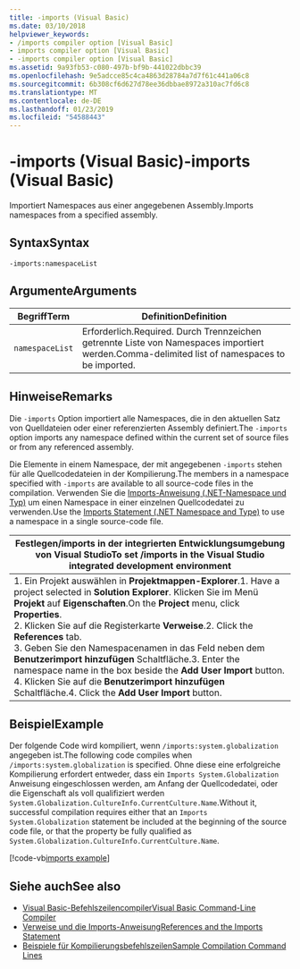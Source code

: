 ```yaml
---
title: -imports (Visual Basic)
ms.date: 03/10/2018
helpviewer_keywords:
- /imports compiler option [Visual Basic]
- imports compiler option [Visual Basic]
- -imports compiler option [Visual Basic]
ms.assetid: 9a93fb53-c080-497b-bf9b-441022dbbc39
ms.openlocfilehash: 9e5adcce85c4ca4863d28784a7d7f61c441a06c8
ms.sourcegitcommit: 6b308cf6d627d78ee36dbbae8972a310ac7fd6c8
ms.translationtype: MT
ms.contentlocale: de-DE
ms.lasthandoff: 01/23/2019
ms.locfileid: "54588443"
---
```

# <a name="-imports-visual-basic"></a><span data-ttu-id="f378c-102">-imports (Visual Basic)</span><span class="sxs-lookup"><span data-stu-id="f378c-102">-imports (Visual Basic)</span></span>
<span data-ttu-id="f378c-103">Importiert Namespaces aus einer angegebenen Assembly.</span><span class="sxs-lookup"><span data-stu-id="f378c-103">Imports namespaces from a specified assembly.</span></span>  
  
## <a name="syntax"></a><span data-ttu-id="f378c-104">Syntax</span><span class="sxs-lookup"><span data-stu-id="f378c-104">Syntax</span></span>  
  
```  
-imports:namespaceList  
```  
  
## <a name="arguments"></a><span data-ttu-id="f378c-105">Argumente</span><span class="sxs-lookup"><span data-stu-id="f378c-105">Arguments</span></span>  
  
|<span data-ttu-id="f378c-106">Begriff</span><span class="sxs-lookup"><span data-stu-id="f378c-106">Term</span></span>|<span data-ttu-id="f378c-107">Definition</span><span class="sxs-lookup"><span data-stu-id="f378c-107">Definition</span></span>|  
|---|---|  
|`namespaceList`|<span data-ttu-id="f378c-108">Erforderlich.</span><span class="sxs-lookup"><span data-stu-id="f378c-108">Required.</span></span> <span data-ttu-id="f378c-109">Durch Trennzeichen getrennte Liste von Namespaces importiert werden.</span><span class="sxs-lookup"><span data-stu-id="f378c-109">Comma-delimited list of namespaces to be imported.</span></span>|  
  
## <a name="remarks"></a><span data-ttu-id="f378c-110">Hinweise</span><span class="sxs-lookup"><span data-stu-id="f378c-110">Remarks</span></span>  
 <span data-ttu-id="f378c-111">Die `-imports` Option importiert alle Namespaces, die in den aktuellen Satz von Quelldateien oder einer referenzierten Assembly definiert.</span><span class="sxs-lookup"><span data-stu-id="f378c-111">The `-imports` option imports any namespace defined within the current set of source files or from any referenced assembly.</span></span>  
  
 <span data-ttu-id="f378c-112">Die Elemente in einem Namespace, der mit angegebenen `-imports` stehen für alle Quellcodedateien in der Kompilierung.</span><span class="sxs-lookup"><span data-stu-id="f378c-112">The members in a namespace specified with `-imports` are available to all source-code files in the compilation.</span></span> <span data-ttu-id="f378c-113">Verwenden Sie die [Imports-Anweisung (.NET-Namespace und Typ)](../../../visual-basic/language-reference/statements/imports-statement-net-namespace-and-type.md) um einen Namespace in einer einzelnen Quellcodedatei zu verwenden.</span><span class="sxs-lookup"><span data-stu-id="f378c-113">Use the [Imports Statement (.NET Namespace and Type)](../../../visual-basic/language-reference/statements/imports-statement-net-namespace-and-type.md) to use a namespace in a single source-code file.</span></span>  
  
|<span data-ttu-id="f378c-114">Festlegen/imports in der integrierten Entwicklungsumgebung von Visual Studio</span><span class="sxs-lookup"><span data-stu-id="f378c-114">To set /imports in the Visual Studio integrated development environment</span></span>|  
|---|  
|<span data-ttu-id="f378c-115">1.  Ein Projekt auswählen in **Projektmappen-Explorer**.</span><span class="sxs-lookup"><span data-stu-id="f378c-115">1.  Have a project selected in **Solution Explorer**.</span></span> <span data-ttu-id="f378c-116">Klicken Sie im Menü **Projekt** auf **Eigenschaften**.</span><span class="sxs-lookup"><span data-stu-id="f378c-116">On the **Project** menu, click **Properties**.</span></span> <br /><span data-ttu-id="f378c-117">2.  Klicken Sie auf die Registerkarte **Verweise**.</span><span class="sxs-lookup"><span data-stu-id="f378c-117">2.  Click the **References** tab.</span></span><br /><span data-ttu-id="f378c-118">3.  Geben Sie den Namespacenamen in das Feld neben dem **Benutzerimport hinzufügen** Schaltfläche.</span><span class="sxs-lookup"><span data-stu-id="f378c-118">3.  Enter the namespace name in the box beside the **Add User Import** button.</span></span><br /><span data-ttu-id="f378c-119">4.  Klicken Sie auf die **Benutzerimport hinzufügen** Schaltfläche.</span><span class="sxs-lookup"><span data-stu-id="f378c-119">4.  Click the **Add User Import** button.</span></span>|  
  
## <a name="example"></a><span data-ttu-id="f378c-120">Beispiel</span><span class="sxs-lookup"><span data-stu-id="f378c-120">Example</span></span>  
 <span data-ttu-id="f378c-121">Der folgende Code wird kompiliert, wenn `/imports:system.globalization` angegeben ist.</span><span class="sxs-lookup"><span data-stu-id="f378c-121">The following code compiles when `/imports:system.globalization` is specified.</span></span> <span data-ttu-id="f378c-122">Ohne diese eine erfolgreiche Kompilierung erfordert entweder, dass ein `Imports System.Globalization` Anweisung eingeschlossen werden, am Anfang der Quellcodedatei, oder die Eigenschaft als voll qualifiziert werden `System.Globalization.CultureInfo.CurrentCulture.Name`.</span><span class="sxs-lookup"><span data-stu-id="f378c-122">Without it, successful compilation requires either that an `Imports System.Globalization` statement be included at the beginning of the source code file, or that the property be fully qualified as `System.Globalization.CultureInfo.CurrentCulture.Name`.</span></span> 
  
 [!code-vb[imports example](codesnippet/VisualBasic/imports_2.vb)]  
  
## <a name="see-also"></a><span data-ttu-id="f378c-123">Siehe auch</span><span class="sxs-lookup"><span data-stu-id="f378c-123">See also</span></span>
- [<span data-ttu-id="f378c-124">Visual Basic-Befehlszeilencompiler</span><span class="sxs-lookup"><span data-stu-id="f378c-124">Visual Basic Command-Line Compiler</span></span>](../../../visual-basic/reference/command-line-compiler/index.md)
- [<span data-ttu-id="f378c-125">Verweise und die Imports-Anweisung</span><span class="sxs-lookup"><span data-stu-id="f378c-125">References and the Imports Statement</span></span>](../../../visual-basic/programming-guide/program-structure/references-and-the-imports-statement.md)
- [<span data-ttu-id="f378c-126">Beispiele für Kompilierungsbefehlszeilen</span><span class="sxs-lookup"><span data-stu-id="f378c-126">Sample Compilation Command Lines</span></span>](../../../visual-basic/reference/command-line-compiler/sample-compilation-command-lines.md)
